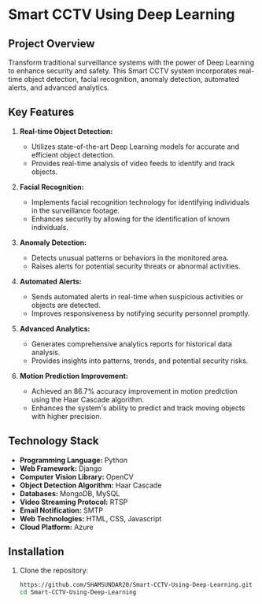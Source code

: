 # Smart CCTV Using Deep Learning

## Project Overview

Transform traditional surveillance systems with the power of Deep Learning to enhance security and safety. This Smart CCTV system incorporates real-time object detection, facial recognition, anomaly detection, automated alerts, and advanced analytics.

## Key Features

1. **Real-time Object Detection:**
   - Utilizes state-of-the-art Deep Learning models for accurate and efficient object detection.
   - Provides real-time analysis of video feeds to identify and track objects.

2. **Facial Recognition:**
   - Implements facial recognition technology for identifying individuals in the surveillance footage.
   - Enhances security by allowing for the identification of known individuals.

3. **Anomaly Detection:**
   - Detects unusual patterns or behaviors in the monitored area.
   - Raises alerts for potential security threats or abnormal activities.

4. **Automated Alerts:**
   - Sends automated alerts in real-time when suspicious activities or objects are detected.
   - Improves responsiveness by notifying security personnel promptly.

5. **Advanced Analytics:**
   - Generates comprehensive analytics reports for historical data analysis.
   - Provides insights into patterns, trends, and potential security risks.

6. **Motion Prediction Improvement:**
   - Achieved an 86.7% accuracy improvement in motion prediction using the Haar Cascade algorithm.
   - Enhances the system's ability to predict and track moving objects with higher precision.

## Technology Stack

- **Programming Language:** Python
- **Web Framework:** Django
- **Computer Vision Library:** OpenCV
- **Object Detection Algorithm:** Haar Cascade
- **Databases:** MongoDB, MySQL
- **Video Streaming Protocol:** RTSP
- **Email Notification:** SMTP
- **Web Technologies:** HTML, CSS, Javascript
- **Cloud Platform:** Azure

## Installation

1. Clone the repository:

   ```bash
   https://github.com/SHAMSUNDAR20/Smart-CCTV-Using-Deep-Learning.git
   cd Smart-CCTV-Using-Deep-Learning
